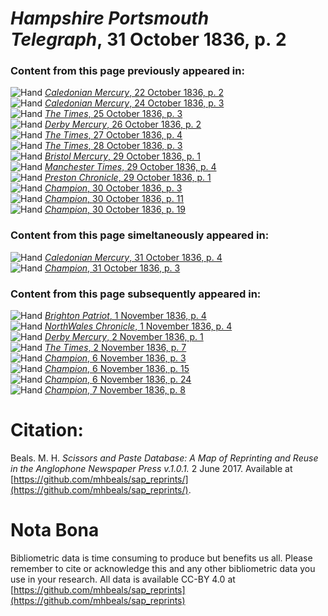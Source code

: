 # *Hampshire Portsmouth Telegraph*, 31 October 1836, p. 2  
  
### Content from this page previously appeared in:  
![Hand](http://scissorsandpaste.net/wp-content/uploads/2017/06/smallhandpointer.png) [*Caledonian Mercury*, 22 October 1836, p. 2](https://mhbeals.github.io/sap_html/Caledonian-Mercury/Caledonian-Mercury-22-October-1836-p-2)  
![Hand](http://scissorsandpaste.net/wp-content/uploads/2017/06/smallhandpointer.png) [*Caledonian Mercury*, 24 October 1836, p. 3](https://mhbeals.github.io/sap_html/Caledonian-Mercury/Caledonian-Mercury-24-October-1836-p-3)  
![Hand](http://scissorsandpaste.net/wp-content/uploads/2017/06/smallhandpointer.png) [*The Times*, 25 October 1836, p. 3](https://mhbeals.github.io/sap_html/The-Times/The-Times-25-October-1836-p-3)  
![Hand](http://scissorsandpaste.net/wp-content/uploads/2017/06/smallhandpointer.png) [*Derby Mercury*, 26 October 1836, p. 2](https://mhbeals.github.io/sap_html/Derby-Mercury/Derby-Mercury-26-October-1836-p-2)  
![Hand](http://scissorsandpaste.net/wp-content/uploads/2017/06/smallhandpointer.png) [*The Times*, 27 October 1836, p. 4](https://mhbeals.github.io/sap_html/The-Times/The-Times-27-October-1836-p-4)  
![Hand](http://scissorsandpaste.net/wp-content/uploads/2017/06/smallhandpointer.png) [*The Times*, 28 October 1836, p. 3](https://mhbeals.github.io/sap_html/The-Times/The-Times-28-October-1836-p-3)  
![Hand](http://scissorsandpaste.net/wp-content/uploads/2017/06/smallhandpointer.png) [*Bristol Mercury*, 29 October 1836, p. 1](https://mhbeals.github.io/sap_html/Bristol-Mercury/Bristol-Mercury-29-October-1836-p-1)  
![Hand](http://scissorsandpaste.net/wp-content/uploads/2017/06/smallhandpointer.png) [*Manchester Times*, 29 October 1836, p. 4](https://mhbeals.github.io/sap_html/Manchester-Times/Manchester-Times-29-October-1836-p-4)  
![Hand](http://scissorsandpaste.net/wp-content/uploads/2017/06/smallhandpointer.png) [*Preston Chronicle*, 29 October 1836, p. 1](https://mhbeals.github.io/sap_html/Preston-Chronicle/Preston-Chronicle-29-October-1836-p-1)  
![Hand](http://scissorsandpaste.net/wp-content/uploads/2017/06/smallhandpointer.png) [*Champion*, 30 October 1836, p. 3](https://mhbeals.github.io/sap_html/Champion/Champion-30-October-1836-p-3)  
![Hand](http://scissorsandpaste.net/wp-content/uploads/2017/06/smallhandpointer.png) [*Champion*, 30 October 1836, p. 11](https://mhbeals.github.io/sap_html/Champion/Champion-30-October-1836-p-11)  
![Hand](http://scissorsandpaste.net/wp-content/uploads/2017/06/smallhandpointer.png) [*Champion*, 30 October 1836, p. 19](https://mhbeals.github.io/sap_html/Champion/Champion-30-October-1836-p-19)  
  
### Content from this page simeltaneously appeared in:  
![Hand](http://scissorsandpaste.net/wp-content/uploads/2017/06/smallhandpointer.png) [*Caledonian Mercury*, 31 October 1836, p. 4](https://mhbeals.github.io/sap_html/Caledonian-Mercury/Caledonian-Mercury-31-October-1836-p-4)  
![Hand](http://scissorsandpaste.net/wp-content/uploads/2017/06/smallhandpointer.png) [*Champion*, 31 October 1836, p. 3](https://mhbeals.github.io/sap_html/Champion/Champion-31-October-1836-p-3)  
  
### Content from this page subsequently appeared in:  
![Hand](http://scissorsandpaste.net/wp-content/uploads/2017/06/smallhandpointer.png) [*Brighton Patriot*, 1 November 1836, p. 4](https://mhbeals.github.io/sap_html/Brighton-Patriot/Brighton-Patriot-1-November-1836-p-4)  
![Hand](http://scissorsandpaste.net/wp-content/uploads/2017/06/smallhandpointer.png) [*NorthWales Chronicle*, 1 November 1836, p. 4](https://mhbeals.github.io/sap_html/NorthWales-Chronicle/NorthWales-Chronicle-1-November-1836-p-4)  
![Hand](http://scissorsandpaste.net/wp-content/uploads/2017/06/smallhandpointer.png) [*Derby Mercury*, 2 November 1836, p. 1](https://mhbeals.github.io/sap_html/Derby-Mercury/Derby-Mercury-2-November-1836-p-1)  
![Hand](http://scissorsandpaste.net/wp-content/uploads/2017/06/smallhandpointer.png) [*The Times*, 2 November 1836, p. 7](https://mhbeals.github.io/sap_html/The-Times/The-Times-2-November-1836-p-7)  
![Hand](http://scissorsandpaste.net/wp-content/uploads/2017/06/smallhandpointer.png) [*Champion*, 6 November 1836, p. 3](https://mhbeals.github.io/sap_html/Champion/Champion-6-November-1836-p-3)  
![Hand](http://scissorsandpaste.net/wp-content/uploads/2017/06/smallhandpointer.png) [*Champion*, 6 November 1836, p. 15](https://mhbeals.github.io/sap_html/Champion/Champion-6-November-1836-p-15)  
![Hand](http://scissorsandpaste.net/wp-content/uploads/2017/06/smallhandpointer.png) [*Champion*, 6 November 1836, p. 24](https://mhbeals.github.io/sap_html/Champion/Champion-6-November-1836-p-24)  
![Hand](http://scissorsandpaste.net/wp-content/uploads/2017/06/smallhandpointer.png) [*Champion*, 7 November 1836, p. 8](https://mhbeals.github.io/sap_html/Champion/Champion-7-November-1836-p-8)  


# Citation: 

Beals. M. H. *Scissors and Paste Database: A Map of Reprinting and Reuse in the Anglophone Newspaper Press v.1.0.1.* 2 June 2017. Available at [https://github.com/mhbeals/sap_reprints/](https://github.com/mhbeals/sap_reprints/). 

# Nota Bona

Bibliometric data is time consuming to produce but benefits us all. Please remember to cite or acknowledge this and any other bibliometric data you use in your research. All data is available CC-BY 4.0 at [https://github.com/mhbeals/sap_reprints](https://github.com/mhbeals/sap_reprints)